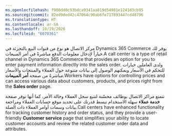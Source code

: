 ```yaml
---
ms.openlocfilehash: f900dd0c93bdca9341aa019d54981e1241d3cb95
ms.sourcegitcommit: 82ed9ded42c47064c90ab6fe717893447cd48796
ms.translationtype: HT
ms.contentlocale: ar-SA
ms.lasthandoff: 10/19/2020
ms.locfileid: "6070361"
---
```

<span data-ttu-id="466ff-101">مركز الاتصال هو نوع من قنوات البيع بالتجزئة في Dynamics 365 Commerce يوفر لك خياراً لإدخال معلومات الدفع مباشرةً في أمر المبيعات.</span><span class="sxs-lookup"><span data-stu-id="466ff-101">A call center is a type of retail channel in Dynamics 365 Commerce that provides an option for you to enter payment information directly into the sales order.</span></span> <span data-ttu-id="466ff-102">ولدى العاملين خيارات للتحكم في الأسعار ويمكنهم الوصول إلى بيانات متنوعة حول العملاء والمنتجات والأسعار مباشرةً من صفحة **أمر المبيعات**.</span><span class="sxs-lookup"><span data-stu-id="466ff-102">Workers have options for controlling prices and can access various data about customers, products, and prices right from the **Sales order** page.</span></span> 

<span data-ttu-id="466ff-103">تتمتع مراكز الاتصال بوظائف محسّنة لتتبع سجل العملاء وحالة الأمر، كما أنها توفر صفحة **خدمة عملاء** سهلة الاستخدام تبسط قدرتك على تحديد موقع حسابات العملاء ومراجعة بيانات وسمات أوامر العملاء ذات الصلة.</span><span class="sxs-lookup"><span data-stu-id="466ff-103">Call centers have enhanced functionality for tracking customer history and order status, and they provide a user-friendly **Customer service** page that simplifies your ability to locate customer accounts and review the related customer order data and attributes.</span></span>

